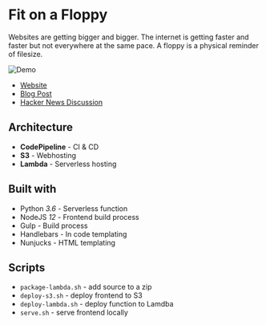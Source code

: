 # Fit on a Floppy

Websites are getting bigger and bigger. The internet is getting faster and faster but not everywhere at the same pace. A floppy is a physical reminder of filesize.

![Demo](https://raw.githubusercontent.com/bbody/fit-on-a-floppy/master/demo.gif
)

- [Website](https://fitonafloppy.website/)
- [Blog Post](https://www.brendonbody.com/2019/11/13/fit-on-a-floppy/)
- [Hacker News Discussion](https://news.ycombinator.com/item?id=21609386)

## Architecture

- **CodePipeline** - CI & CD
- **S3** - Webhosting
- **Lambda** - Serverless hosting

## Built with

- Python *3.6* - Serverless function
- NodeJS *12* - Frontend build process
- Gulp - Build process
- Handlebars - In code templating
- Nunjucks - HTML templating

## Scripts

- `package-lambda.sh` - add source to a zip
- `deploy-s3.sh` - deploy frontend to S3
- `deploy-lambda.sh` - deploy function to Lamdba
- `serve.sh` - serve frontend locally
